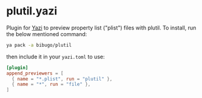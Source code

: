 # plutil.yazi

Plugin for [Yazi](https://github.com/sxyazi/yazi) to preview property list ("plist") files with plutil. To install, run the below mentioned command:

```bash
ya pack -a bibugo/plutil
```

then include it in your `yazi.toml` to use:

```toml
[plugin]
append_previewers = [
  { name = "*.plist", run = "plutil" },
  { name = "*", run = "file" },
]
```
